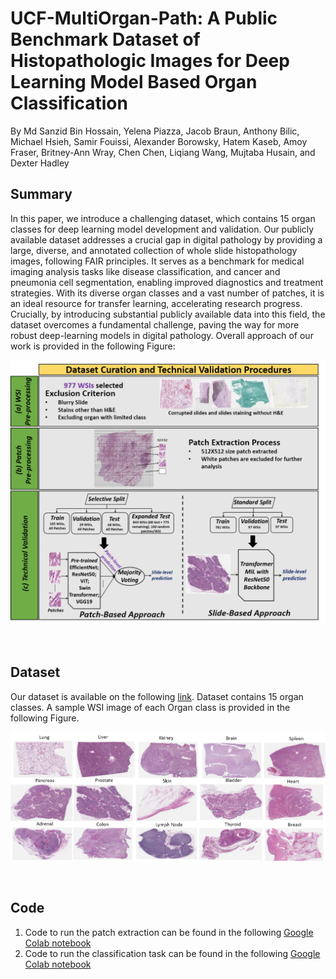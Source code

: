 # UCF-MultiOrgan-Path: A Public Benchmark Dataset of Histopathologic Images for Deep Learning Model Based Organ Classification
By Md Sanzid Bin Hossain, Yelena Piazza, Jacob Braun, Anthony Bilic, Michael Hsieh, Samir Fouissi, Alexander Borowsky, Hatem Kaseb, Amoy Fraser, Britney-Ann Wray, Chen Chen, Liqiang Wang, Mujtaba Husain, and Dexter Hadley

## Summary
In this paper, we introduce a challenging dataset, which contains 15 organ classes for deep learning model development and validation. Our publicly available dataset addresses a crucial gap in digital pathology by providing a large, diverse, and annotated collection of whole slide histopathology images, following FAIR principles. It serves as a benchmark for medical imaging analysis tasks like disease classification, and cancer and pneumonia cell segmentation, enabling improved diagnostics and treatment strategies. With its diverse organ classes and a vast number of patches, it is an ideal resource for transfer learning, accelerating research progress. Crucially, by introducing substantial publicly available data into this field, the dataset overcomes a fundamental challenge, paving the way for more robust deep-learning models in digital pathology. Overall approach of our work is provided in the following Figure:

![Alt text](Images/overall_process.png)

<br>


## Dataset
Our dataset is available on the following [link](https://stars.library.ucf.edu/ucfnecropsywsi/). Dataset contains 15 organ classes. A sample WSI image of each Organ class is provided in the following Figure.

![Alt text](Images/WSI_all_organs.png)

<br>

## Code
1. Code to run the patch extraction can be found in the following [Google Colab notebook](Patch_batch_processing.ipynb)
2. Code to run the classification task can be found in the following [Google Colab notebook](UCF_WSI_Classification_model.ipynb)
